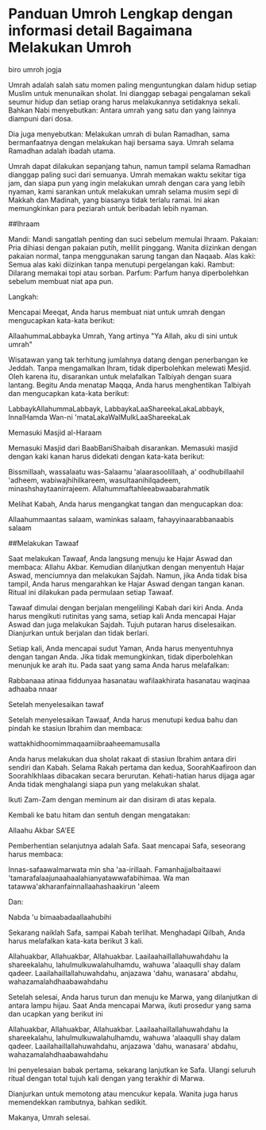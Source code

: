 # Panduan Umroh Lengkap dengan informasi detail Bagaimana Melakukan Umroh
biro umroh jogja

Umrah adalah salah satu momen paling menguntungkan dalam hidup setiap Muslim untuk menunaikan sholat. Ini dianggap sebagai pengalaman sekali seumur hidup dan setiap orang harus melakukannya setidaknya sekali. Bahkan Nabi menyebutkan: Antara umrah yang satu dan yang lainnya diampuni dari dosa.

Dia juga menyebutkan: Melakukan umrah di bulan Ramadhan, sama bermanfaatnya dengan melakukan haji bersama saya. Umrah selama Ramadhan adalah ibadah utama.

Umrah dapat dilakukan sepanjang tahun, namun tampil selama Ramadhan dianggap paling suci dari semuanya. Umrah memakan waktu sekitar tiga jam, dan siapa pun yang ingin melakukan umrah dengan cara yang lebih nyaman, kami sarankan untuk melakukan umrah selama musim sepi di Makkah dan Madinah, yang biasanya tidak terlalu ramai. Ini akan memungkinkan para peziarah untuk beribadah lebih nyaman.

##Ihraam

Mandi: Mandi sangatlah penting dan suci sebelum memulai Ihraam.
Pakaian: Pria dihiasi dengan pakaian putih, melilit pinggang.
Wanita diizinkan dengan pakaian normal, tanpa menggunakan sarung tangan dan Naqaab.
Alas kaki: Semua alas kaki diizinkan tanpa menutupi pergelangan kaki.
Rambut: Dilarang memakai topi atau sorban.
Parfum: Parfum hanya diperbolehkan sebelum membuat niat apa pun.

Langkah:

Mencapai Meeqat, Anda harus membuat niat untuk umrah dengan mengucapkan kata-kata berikut:

AllaahummaLabbayka Umrah, Yang artinya "Ya Allah, aku di sini untuk umrah"

Wisatawan yang tak terhitung jumlahnya datang dengan penerbangan ke Jeddah. Tanpa mengamalkan Ihram, tidak diperbolehkan melewati Mesjid. Oleh karena itu, disarankan untuk melafalkan Talbiyah dengan suara lantang. Begitu Anda menatap Maqqa, Anda harus menghentikan Talbiyah dan mengucapkan kata-kata berikut:

LabbaykAllahummaLabbayk, LabbaykaLaaShareekaLakaLabbayk, InnalHamda Wan-ni 'mataLakaWalMulkLaaShareekaLak

Memasuki Masjid al-Haraam

Memasuki Masjid dari BaabBaniShaibah disarankan. Memasuki masjid dengan kaki kanan harus didekati dengan kata-kata berikut:

Bissmillaah, wassalaatu was-Salaamu 'alaarasoolillaah, a' oodhubillaahil 'adheem, wabiwajhihilkareem, wasultaanihilqadeem, minashshaytaanirrajeem. Allahummaftahleeabwaabarahmatik

Melihat Kabah, Anda harus mengangkat tangan dan mengucapkan doa:

Allaahummaantas salaam, waminkas salaam, fahayyinaarabbanaabis salaam

##Melakukan Tawaaf

Saat melakukan Tawaaf, Anda langsung menuju ke Hajar Aswad dan membaca: Allahu Akbar. Kemudian dilanjutkan dengan menyentuh Hajar Aswad, menciumnya dan melakukan Sajdah. Namun, jika Anda tidak bisa tampil, Anda harus mengarahkan ke Hajar Aswad dengan tangan kanan. Ritual ini dilakukan pada permulaan setiap Tawaaf.

Tawaaf dimulai dengan berjalan mengelilingi Kabah dari kiri Anda. Anda harus mengikuti rutinitas yang sama, setiap kali Anda mencapai Hajar Aswad dan juga melakukan Sajdah. Tujuh putaran harus diselesaikan. Dianjurkan untuk berjalan dan tidak berlari.

Setiap kali, Anda mencapai sudut Yaman, Anda harus menyentuhnya dengan tangan Anda. Jika tidak memungkinkan, tidak diperbolehkan menunjuk ke arah itu. Pada saat yang sama Anda harus melafalkan:

Rabbanaaa atinaa fiddunyaa hasanatau wafilaakhirata hasanatau waqinaa adhaaba nnaar

Setelah menyelesaikan tawaf

Setelah menyelesaikan Tawaaf, Anda harus menutupi kedua bahu dan pindah ke stasiun Ibrahim dan membaca:

wattakhidhoomimmaqaamiibraaheemamusalla

Anda harus melakukan dua sholat rakaat di stasiun Ibrahim antara diri sendiri dan Kabah. Selama Rakah pertama dan kedua, SoorahKaafiroon dan SoorahIkhlaas dibacakan secara berurutan. Kehati-hatian harus dijaga agar Anda tidak menghalangi siapa pun yang melakukan shalat.

Ikuti Zam-Zam dengan meminum air dan disiram di atas kepala.

Kembali ke batu hitam dan sentuh dengan mengatakan:

Allaahu Akbar
SA'EE

Pemberhentian selanjutnya adalah Safa. Saat mencapai Safa, seseorang harus membaca:

Innas-safaawalmarwata min sha 'aa-irillaah. Famanhajjalbaitaawi 'tamarafalaajunaahaalahianyatawwafabihimaa. Wa man tatawwa'akharanfainnallaahashaakirun 'aleem

Dan:

Nabda 'u bimaabadaallaahubihi

Sekarang naiklah Safa, sampai Kabah terlihat. Menghadapi Qilbah, Anda harus melafalkan kata-kata berikut 3 kali.

Allahuakbar, Allahuakbar, Allahuakbar. Laailaahaillallahuwahdahu la shareekalahu, lahulmulkuwalahulhamdu, wahuwa 'alaaqulli shay dalam qadeer. Laailahaillallahuwahdahu, anjazawa 'dahu, wanasara' abdahu, wahazamalahdhaabawahdahu

Setelah selesai, Anda harus turun dan menuju ke Marwa, yang dilanjutkan di antara lampu hijau. Saat Anda mencapai Marwa, ikuti prosedur yang sama dan ucapkan yang berikut ini

Allahuakbar, Allahuakbar, Allahuakbar. Laailaahaillallahuwahdahu la shareekalahu, lahulmulkuwalahulhamdu, wahuwa 'alaaqulli shay dalam qadeer. Laailahaillallahuwahdahu, anjazawa 'dahu, wanasara' abdahu, wahazamalahdhaabawahdahu

Ini penyelesaian babak pertama, sekarang lanjutkan ke Safa. Ulangi seluruh ritual dengan total tujuh kali dengan yang terakhir di Marwa.

Dianjurkan untuk memotong atau mencukur kepala. Wanita juga harus memendekkan rambutnya, bahkan sedikit.

Makanya, Umrah selesai.
